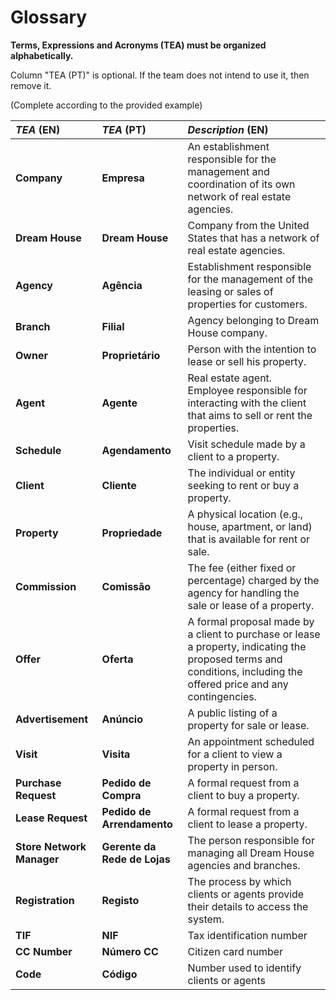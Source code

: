 # Glossary

**Terms, Expressions and Acronyms (TEA) must be organized alphabetically.**

Column "TEA (PT)" is optional. If the team does not intend to use it, then remove it.

(Complete according to the provided example)

| **_TEA_** (EN)            | **_TEA_** (PT)               | **_Description_** (EN)                                                                                                                                               |                                       
|:--------------------------|:-----------------------------|:---------------------------------------------------------------------------------------------------------------------------------------------------------------------|
| **Company**               | **Empresa**                  | An establishment responsible for the management and coordination of its own network of real estate agencies.                                                         |
| **Dream House**           | **Dream House**              | Company from the United States that has a network of real estate agencies.                                                                                           |
| **Agency**                | **Agência**                  | Establishment responsible for the management of the leasing or sales of properties for customers.                                                                    |
| **Branch**                | **Filial**                   | Agency belonging to Dream House company.                                                                                                                             |
| **Owner**                 | **Proprietário**             | Person with the intention to lease or sell his property.                                                                                                             |
| **Agent**                 | **Agente**                   | Real estate agent. Employee responsible for interacting with the client that aims to sell or rent the properties.                                                    |
| **Schedule**              | **Agendamento**              | Visit schedule made by a client to a property.                                                                                                                       |
| **Client**                | **Cliente**                  | The individual or entity seeking to rent or buy a property.                                                                                                          |
| **Property**              | **Propriedade**              | A physical location (e.g., house, apartment, or land) that is available for rent or sale.                                                                            |
| **Commission**            | **Comissão**                 | The fee (either fixed or percentage) charged by the agency for handling the sale or lease of a property.                                                             |
| **Offer**                 | **Oferta**                   | A formal proposal made by a client to purchase or lease a property, indicating the proposed terms and conditions, including the offered price and any contingencies. |
| **Advertisement**         | **Anúncio**                  | A public listing of a property for sale or lease.                                                                                                                    |
| **Visit**                 | **Visita**                   | An appointment scheduled for a client to view a property in person.                                                                                                  |
| **Purchase Request**      | **Pedido de Compra**         | A formal request from a client to buy a property.                                                                                                                    |
| **Lease Request**         | **Pedido de Arrendamento**   | A formal request from a client to lease a property.                                                                                                                  |
| **Store Network Manager** | **Gerente da Rede de Lojas** | The person responsible for managing all Dream House agencies and branches.                                                                                           |
| **Registration**          | **Registo**                  | The process by which clients or agents provide their details to access the system.                                                                                   |
| **TIF**                   | **NIF**                      | Tax identification number                                                                                                                                            |
| **CC Number**             | **Número CC**                | Citizen card number                                                                                                                                                  |
| **Code**                  | **Código**                   | Number used to identify clients or agents                                                                                                                            |

